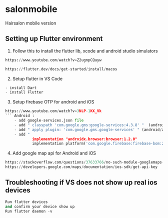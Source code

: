 # salonmobile

Hairsalon mobile version

## Setting up Flutter environment
1. Follow this to install the flutter lib, xcode and android studio simulators
```python
https://www.youtube.com/watch?v=Z2ugnpCQuyw

https://flutter.dev/docs/get-started/install/macos
```
2. Setup flutter in VS Code
```python
- install Dart
- install Flutter
```
3. Setup firebase OTP for android and iOS
```python
https://www.youtube.com/watch?v=3NLP-1KX_Vk
``` Android : 
    - add google-services.json file
    - add " classpath 'com.google.gms:google-services:4.3.8' "  (android/build.gradle)
    - add " apply plugin: 'com.google.gms.google-services' " (android/app/build.gradle)
    - add " 
            implementation "androidx.browser:browser:1.2.0"
            implementation platform('com.google.firebase:firebase-bom:28.1.0') " (android/app/build.gradle)
```
4. Add google map api for Android and iOS
```python
https://stackoverflow.com/questions/37633766/no-such-module-googlemaps-found-however-it-is-installed
https://developers.google.com/maps/documentation/ios-sdk/get-api-key
```
## Troubleshooting if VS does not show up real ios devices
```python
Run flutter devices 
and confirm your device show up
Run flutter daemon -v
```

